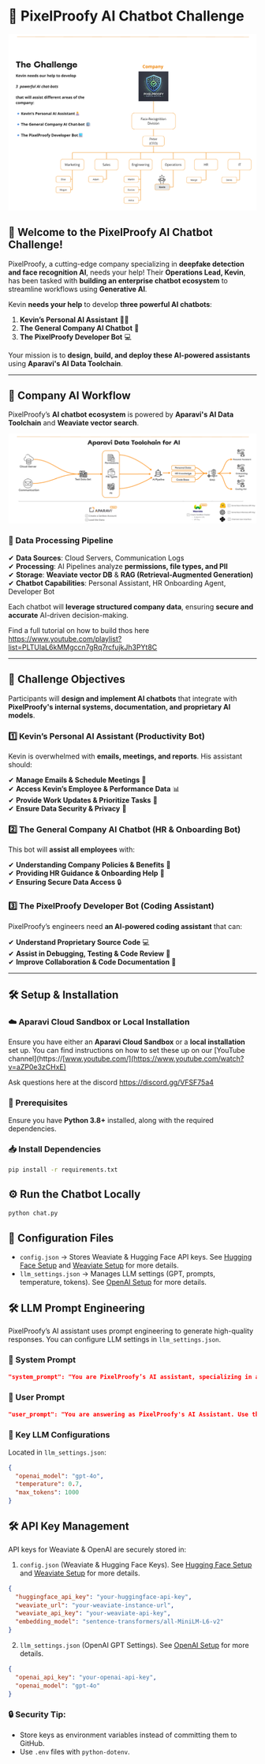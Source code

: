 # 🚀 PixelProofy AI Chatbot Challenge
![The Challenge](./images/theChallenge.png)

## 📢 Welcome to the PixelProofy AI Chatbot Challenge!
PixelProofy, a cutting-edge company specializing in **deepfake detection and face recognition AI**, needs your help! Their **Operations Lead, Kevin**, has been tasked with **building an enterprise chatbot ecosystem** to streamline workflows using **Generative AI**.

Kevin **needs your help** to develop **three powerful AI chatbots**:

1. **Kevin’s Personal AI Assistant** 🧑‍💻  
2. **The General Company AI Chatbot** 📖  
3. **The PixelProofy Developer Bot** 💻  

Your mission is to **design, build, and deploy these AI-powered assistants** using **Aparavi's AI Data Toolchain**.

---

## 🏢 Company AI Workflow
PixelProofy’s **AI chatbot ecosystem** is powered by **Aparavi's AI Data Toolchain** and **Weaviate vector search**.

![The Workflow](./images/theWorkflow.png)

### 🔗 Data Processing Pipeline
✔ **Data Sources**: Cloud Servers, Communication Logs  
✔ **Processing**: AI Pipelines analyze **permissions, file types, and PII**  
✔ **Storage**: **Weaviate vector DB** & **RAG (Retrieval-Augmented Generation)**  
✔ **Chatbot Capabilities**: Personal Assistant, HR Onboarding Agent, Developer Bot  

Each chatbot will **leverage structured company data**, ensuring **secure and accurate** AI-driven decision-making.

Find a full tutorial on how to build thos here https://www.youtube.com/playlist?list=PLTUIaL6kMMgccn7gRq7rcfujkJh3PYt8C

---

## 📌 Challenge Objectives
Participants will **design and implement AI chatbots** that integrate with **PixelProofy's internal systems, documentation, and proprietary AI models**.

### 1️⃣ Kevin’s Personal AI Assistant (Productivity Bot)
Kevin is overwhelmed with **emails, meetings, and reports**. His assistant should:

✔ **Manage Emails & Schedule Meetings** 📧  
✔ **Access Kevin’s Employee & Performance Data** 📊  
✔ **Provide Work Updates & Prioritize Tasks** 🚀  
✔ **Ensure Data Security & Privacy** 🔐  

### 2️⃣ The General Company AI Chatbot (HR & Onboarding Bot)
This bot will **assist all employees** with:

✔ **Understanding Company Policies & Benefits** 📜  
✔ **Providing HR Guidance & Onboarding Help** 🏢  
✔ **Ensuring Secure Data Access** 🔒  

### 3️⃣ The PixelProofy Developer Bot (Coding Assistant)
PixelProofy’s engineers need **an AI-powered coding assistant** that can:

✔ **Understand Proprietary Source Code** 💻  
✔ **Assist in Debugging, Testing & Code Review** 🔧  
✔ **Improve Collaboration & Code Documentation** 🔄  

---

## 🛠️ Setup & Installation

### ☁️ Aparavi Cloud Sandbox or Local Installation
Ensure you have either an **Aparavi Cloud Sandbox** or a **local installation** set up. You can find instructions on how to set these up on our [YouTube channel](https://[www.youtube.com/](https://www.youtube.com/watch?v=aZP0e3zCHxE)

Ask questions here at the discord https://discord.gg/VFSF75a4

### 🔧 Prerequisites
Ensure you have **Python 3.8+** installed, along with the required dependencies.

### 📥 Install Dependencies
```sh
pip install -r requirements.txt
``` 

## ⚙️ Run the Chatbot Locally

```bash
python chat.py
```

## 📂 Configuration Files

- `config.json` → Stores Weaviate & Hugging Face API keys. See [Hugging Face Setup](./docs/huggingface_setup.md) and [Weaviate Setup](./docs/weaviate_setup.md) for more details.
- `llm_settings.json` → Manages LLM settings (GPT, prompts, temperature, tokens). See [OpenAI Setup](./docs/openai_setup.md) for more details.

## 🛠️ LLM Prompt Engineering

PixelProofy’s AI assistant uses prompt engineering to generate high-quality responses. You can configure LLM settings in `llm_settings.json`.

### 🔹 System Prompt

```json
"system_prompt": "You are PixelProofy’s AI assistant, specializing in answering enterprise-related questions using the most relevant retrieved context. Your goal is to provide precise, well-structured, and professional responses based on the available context. If the provided context is insufficient, acknowledge it and avoid making assumptions."
```

### 🔹 User Prompt

```json
"user_prompt": "You are answering as PixelProofy's AI Assistant. Use the retrieved context to generate an accurate response. If the context does not contain relevant information, state that explicitly rather than making assumptions.\n\nContext:\n{context}\n\nUser Question:\n{message}\n\nChat History:\n{history}\n\n---\nEnsure responses are concise yet informative, maintaining a professional tone."
```

### 🔹 Key LLM Configurations

Located in `llm_settings.json`:

```json
{
  "openai_model": "gpt-4o",
  "temperature": 0.7,
  "max_tokens": 1000
}
```

## 🛠️ API Key Management

API keys for Weaviate & OpenAI are securely stored in:

1. `config.json` (Weaviate & Hugging Face Keys). See [Hugging Face Setup](./docs/huggingface_setup.md) and [Weaviate Setup](./docs/weaviate_setup.md) for more details.

```json
{
  "huggingface_api_key": "your-huggingface-api-key",
  "weaviate_url": "your-weaviate-instance-url",
  "weaviate_api_key": "your-weaviate-api-key",
  "embedding_model": "sentence-transformers/all-MiniLM-L6-v2"
}
```

2. `llm_settings.json` (OpenAI GPT Settings). See [OpenAI Setup](./docs/openai_setup.md) for more details.

```json
{
  "openai_api_key": "your-openai-api-key",
  "openai_model": "gpt-4o"
}
```

### 🔒 Security Tip:

- Store keys as environment variables instead of committing them to GitHub.
- Use `.env` files with `python-dotenv`.
